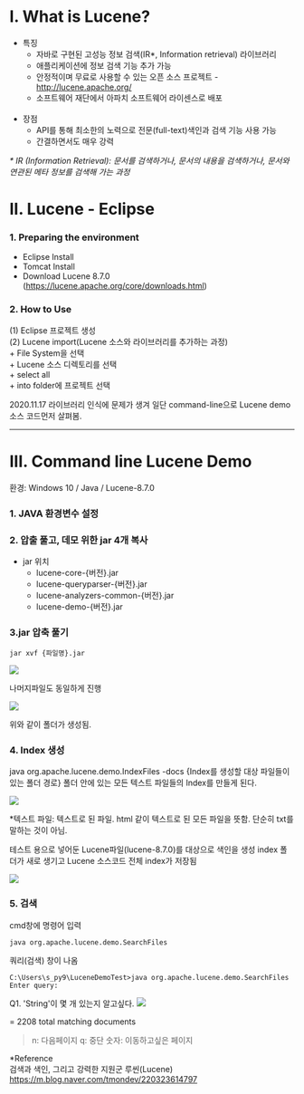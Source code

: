 # I. What is Lucene?
  - 특징<br/>
    + 자바로 구현된 고성능 정보 검색(IR*, Information retrieval) 라이브러리<br/>
    + 애플리케이션에 정보 검색 기능 추가 가능<br/>
    + 안정적이며 무료로 사용할 수 있는 오픈 소스 프로젝트 - http://lucene.apache.org/<br/>
    + 소프트웨어 재단에서 아파치 소프트웨어 라이센스로 배포<br/><br/> 
  - 장점<br/>
    + API를 통해 최소한의 노력으로 전문(full-text)색인과 검색 기능 사용 가능<br/>
    + 간결하면서도 매우 강력<br/>
  
  <i>* IR (Information Retrieval): 문서를 검색하거나, 문서의 내용을 검색하거나, 문서와 연관된 메타 정보를 검색해 가는 과정</i>
 
# II. Lucene - Eclipse
###  1. Preparing the environment
   - Eclipse Install<br/>
   - Tomcat Install<br/>
   - Download Lucene 8.7.0 (https://lucene.apache.org/core/downloads.html)<br/>

###  2. How to Use
   (1) Eclipse 프로젝트 생성<br/>
   (2) Lucene import(Lucene 소스와 라이브러리를 추가하는 과정)<br/>
      + File System을 선택<br/>
      + Lucene 소스 디렉토리를 선택<br/>
      + select all<br/>
      + into folder에 프로젝트 선택<br/>
 
2020.11.17 라이브러리 인식에 문제가 생겨 일단 command-line으로 Lucene demo 소스 코드먼저 살펴봄.

<hr/>

# III. Command line Lucene Demo

환경: Windows 10 / Java / Lucene-8.7.0

### 1. JAVA 환경변수 설정

### 2. 압출 풀고, 데모 위한 jar 4개 복사
 - jar	위치<br/>
   + lucene-core-{버전}.jar<br/>
   + lucene-queryparser-{버전}.jar<br/>	
   + lucene-analyzers-common-{버전}.jar<br/>
   + lucene-demo-{버전}.jar<br/>	

### 3.jar 압축 풀기
```
jar xvf {파일명}.jar
```
<img src='https://user-images.githubusercontent.com/53163222/99347881-8341ab80-28db-11eb-9a93-fb90c035f5ba.png'/>

나머지파일도 동일하게 진행<br/>

<img src='https://user-images.githubusercontent.com/53163222/99348222-6eb1e300-28dc-11eb-9f02-69e4085cb783.png'/>

위와 같이 폴더가 생성됨.<br/>

### 4. Index 생성<br/>
java org.apache.lucene.demo.IndexFiles -docs {Index를 생성할 대상 파일들이 있는 폴더 경로}
폴더 안에 있는 모든 텍스트 파일들의 Index를 만들게 된다.

<img src='https://user-images.githubusercontent.com/53163222/99349107-78d4e100-28de-11eb-9dab-049500bb4e98.png'/>

*텍스트 파일: 텍스트로 된 파일. html 같이 텍스트로 된 모든 파일을 뜻함. 단순히 txt를 말하는 것이 아님.

테스트 용으로 넣어둔 Lucene파일(lucene-8.7.0)를 대상으로 색인을 생성 
index 폴더가 새로 생기고 Lucene 소스코드 전체 index가 저장됨

<img src='https://user-images.githubusercontent.com/53163222/99349581-b1c18580-28df-11eb-84b0-966049573714.png'/>


### 5. 검색

cmd창에 명령어 입력
```
java org.apache.lucene.demo.SearchFiles
```

쿼리(검색) 창이 나옴
```
C:\Users\s_py9\LuceneDemoTest>java org.apache.lucene.demo.SearchFiles
Enter query:
```

Q1. 'String'이 몇 개 있는지 알고싶다.
<img src='https://user-images.githubusercontent.com/53163222/99483803-5c01e180-29a2-11eb-8c1b-10aa9f6355d1.png'/>

= 2208 total matching documents

>n: 다음페이지     q: 중단     숫자: 이동하고싶은 페이지



*Reference<br/>
검색과 색인, 그리고 강력한 지원군 루씬(Lucene) https://m.blog.naver.com/tmondev/220323614797

